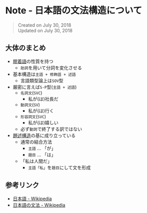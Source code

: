 # Note - 日本語の文法構造について

> Created on July 30, 2018<Br />
> Updated on July 30, 2018


## 大体のまとめ
* [膠着語](https://ja.wikipedia.org/wiki/%E8%86%A0%E7%9D%80%E8%AA%9E)の性質を持つ
  * `助詞`を用いて分詞を変化させる
* 基本構造は`主語 + 修飾語 + 述語`
  * 言語類型論上は`SOV`型
* 厳密に言えば`S-P`型(`主語 + 述語`)
  * `名詞文`(`SVC`)
    * 私が(は)社長だ
  * `動詞文`(`SV`)
    * 私が(は)行く
  * `形容詞文`(`SVC`)
    * 私が(は)嬉しい
  * 必ず`動詞`で終了する訳ではない
* [題述構造](https://ja.wikipedia.org/wiki/%E6%97%A5%E6%9C%AC%E8%AA%9E#%E9%A1%8C%E8%BF%B0%E6%A7%8B%E9%80%A0)の基に成り立っている
  * 通常の結合方法
    * `主語` … 「が」
    * `題目` … 「は」
  * 「私は人間だ」
	  * `主語「私」`を`題目`にして文を形成


## 参考リンク
* [日本語 - Wikipedia](https://ja.wikipedia.org/wiki/%E6%97%A5%E6%9C%AC%E8%AA%9E)
* [日本語の文法 - Wikipedia](https://ja.wikipedia.org/wiki/%E6%97%A5%E6%9C%AC%E8%AA%9E%E3%81%AE%E6%96%87%E6%B3%95)